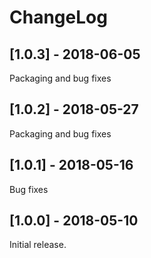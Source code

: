 # ChangeLog

## [1.0.3] - 2018-06-05

Packaging and bug fixes

## [1.0.2] - 2018-05-27

Packaging and bug fixes

## [1.0.1] - 2018-05-16

Bug fixes

## [1.0.0] - 2018-05-10

Initial release.

